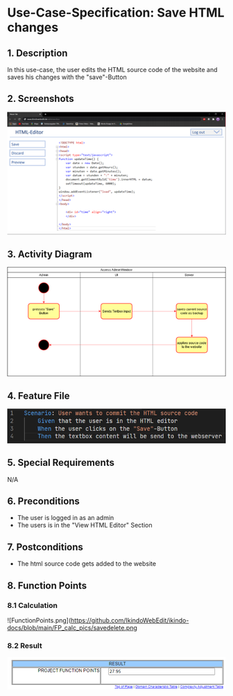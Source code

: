# Use-Case-Specification: Save HTML changes
## 1. Description
In this use-case, the user edits the HTML source code of the website and saves his changes with the "save"-Button
## 2. Screenshots
![AdminWindow.png](https://github.com/IkindoWebEdit/ikindo-docs/blob/main/UC_HTMLEditor.png)
## 3. Activity Diagram
![ActivityDiagram.png](https://github.com/IkindoWebEdit/ikindo-docs/blob/main/ActivityDiagram_HTMLSave.png)
## 4. Feature File
![ActivityDiagram.png](https://github.com/IkindoWebEdit/ikindo-docs/blob/main/Narrative_HTMLSave.png)
## 5. Special Requirements
N/A
## 6. Preconditions
 - The user is logged in as an admin
 - The users is in the "View HTML Editor" Section
## 7. Postconditions
 - The html source code gets added to the website 
## 8. Function Points
### 8.1 Calculation
![FunctionPoints.png](https://github.com/IkindoWebEdit/ikindo-docs/blob/main/FP_calc_pics/savedelete.png
### 8.2 Result
![FunctionPoints.png](https://github.com/IkindoWebEdit/ikindo-docs/blob/main/FP_calc_pics/savedeleteResult.png)
